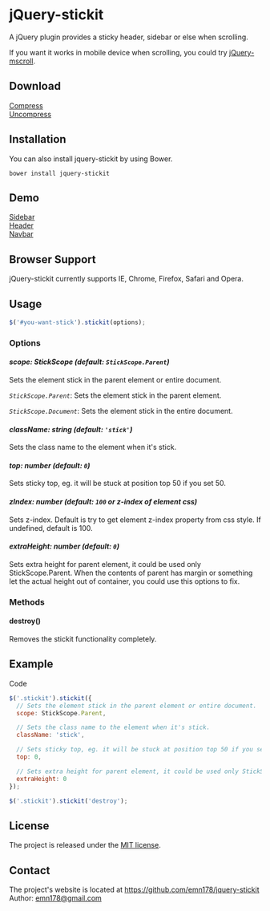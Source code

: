 # jQuery-stickit
A jQuery plugin provides a sticky header, sidebar or else when scrolling.

If you want it works in mobile device when scrolling, you could try [jQuery-mscroll](https://github.com/emn178/jquery-mscroll).

## Download
[Compress](https://raw.github.com/emn178/jquery-stickit/master/build/jquery.stickit.min.js)  
[Uncompress](https://raw.github.com/emn178/jquery-stickit/master/src/jquery.stickit.js)

## Installation
You can also install jquery-stickit by using Bower.
```
bower install jquery-stickit
```

## Demo
[Sidebar](http://emn178.github.io/jquery-stickit/samples/sidebar/)  
[Header](http://emn178.github.io/jquery-stickit/samples/header/)  
[Navbar](http://emn178.github.io/jquery-stickit/samples/navbar/)

## Browser Support
jQuery-stickit currently supports IE, Chrome, Firefox, Safari and Opera.

## Usage
```JavaScript
$('#you-want-stick').stickit(options);
```

### Options
#### *scope: StickScope (default: `StickScope.Parent`)*

Sets the element stick in the parent element or entire document.

*`StickScope.Parent`*: Sets the element stick in the parent element.

*`StickScope.Document`*: Sets the element stick in the entire document.

#### *className: string (default: `'stick'`)*

Sets the class name to the element when it's stick.

#### *top: number (default: `0`)*

Sets sticky top, eg. it will be stuck at position top 50 if you set 50.

#### *zIndex: number (default: `100` or z-index of element css)*

Sets z-index. Default is try to get element z-index property from css style. If undefined, default is 100.

#### *extraHeight: number (default: `0`)*

Sets extra height for parent element, it could be used only StickScope.Parent. When the contents of parent has margin or something let the actual height out of container, you could use this options to fix.

### Methods

#### destroy()

Removes the stickit functionality completely. 

## Example
Code
```JavaScript
$('.stickit').stickit({
  // Sets the element stick in the parent element or entire document.
  scope: StickScope.Parent,

  // Sets the class name to the element when it's stick.
  className: 'stick',

  // Sets sticky top, eg. it will be stuck at position top 50 if you set 50.
  top: 0,

  // Sets extra height for parent element, it could be used only StickScope.Parent. When the contents of parent has margin or something let the actual height out of container, you could use this options to fix.
  extraHeight: 0
});

$('.stickit').stickit('destroy');
```

## License
The project is released under the [MIT license](http://www.opensource.org/licenses/MIT).

## Contact
The project's website is located at https://github.com/emn178/jquery-stickit  
Author: emn178@gmail.com
